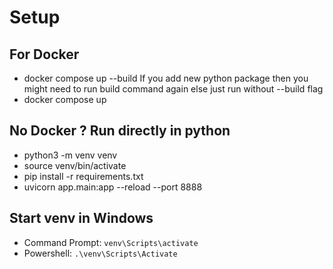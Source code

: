 # Setup
## For Docker
- docker compose up --build
If you add new python package then you might need to run build command again
else just run without --build flag
- docker compose up

## No Docker ? Run directly in python
- python3 -m venv venv
- source venv/bin/activate
- pip install -r requirements.txt
- uvicorn app.main:app --reload --port 8888

## Start venv in Windows
- Command Prompt: `venv\Scripts\activate`
- Powershell: `.\venv\Scripts\Activate`

